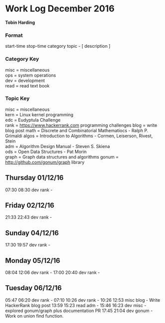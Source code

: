 Work Log December 2016    
======================    
**Tobin Harding**    
    
### Format    
start-time stop-time category topic - [ description ]    
    
### Category Key    
misc = miscellaneous    
ops = system operations    
dev = development    
read = read text book    
    
### Topic Key    
misc = miscellaneous    
kern = Linux kernel programming    
edc = Eudyptula Challenge    
rank = https://www.hackerrank.com programming challenges
blog = write blog post
math = Discrete and Combinatorial Mathematiocs - Ralph P. Grimaldi
algos = Introduction to Algorithms - Cormen, Leiserson, Rivest, Stein    
adm = Algorithm Design Manual - Steven S. Skiena  
ods = Open Data Structures - Pat Morin  
graph = Graph data structures and algorithms
gonum = http://github.com/gonum/graph library  

Thursday 01/12/16
-----------------
07:30 08:30 dev rank -

Friday 02/12/16
---------------
21:33 22:43 dev rank -

Sunday 04/12/16
---------------
17:30 19:57 dev rank -

Monday 05/12/16
---------------
08:04 12:06 dev rank -
17:00 20:40 dev rank -

Tuesday 06/12/16
----------------
05:47 06:20 dev rank -
07:10 10:26 dev rank -
10:26 12:53 misc blog - Write HackerRank blog post
13:59 15:23 read adm -
15:46 16:23 dev misc - explored gonum/graph plus documentation PR
17:45 21:04 dev gonum - Work on union find function.

